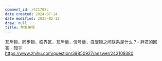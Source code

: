 ```yaml
---
comment_id: a421708c
date created: 2024-07-14
date modified: 2025-02-15
draw: null
title: 并发编程
---
```

互斥锁，同步锁，临界区，互斥量，信号量，自旋锁之间联系是什么？- 胖君的回答 - 知乎  
https://www.zhihu.com/question/39850927/answer/242109380
